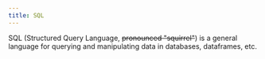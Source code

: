 ```yaml
---
title: SQL
---
```


SQL (Structured Query Language, ~~pronounced "squirrel"~~) is a general language for querying and manipulating data in databases, dataframes, etc.
